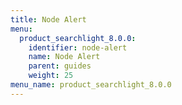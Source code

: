 ```yaml
---
title: Node Alert
menu:
  product_searchlight_8.0.0:
    identifier: node-alert
    name: Node Alert
    parent: guides
    weight: 25
menu_name: product_searchlight_8.0.0
---
```


